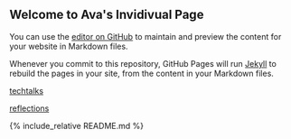 ## Welcome to Ava's Invidivual Page

You can use the [editor on GitHub](https://github.com/avabrooks/avarepository/edit/gh-pages/index.md) to maintain and preview the content for your website in Markdown files.

Whenever you commit to this repository, GitHub Pages will run [Jekyll](https://jekyllrb.com/) to rebuild the pages in your site, from the content in your Markdown files.

[techtalks](https://avabrooks.github.io/avarepository/techtalks)

[reflections](https://avabrooks.github.io/avarepository/reflections)

{% include_relative README.md %}

